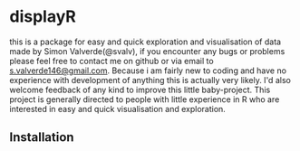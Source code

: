 # displayR
this is a package for easy and quick exploration and visualisation of data made by Simon Valverde(@svalv), if you encounter any bugs or problems please feel free to contact me on github or via email to s.valverde146@gmail.com. Because i am fairly new to coding and have no experience with development of anything this is actually very likely. I'd also welcome feedback of any kind to improve this little baby-project.   This project is generally directed to people with little experience in R who are interested in easy and quick visualisation and exploration.

## Installation